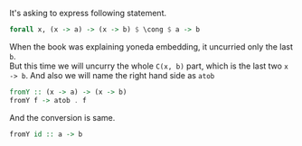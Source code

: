It's asking to express following statement.

```haskell
forall x, (x -> a) -> (x -> b) $ \cong $ a -> b
```

When the book was explaining yoneda embedding, it uncurried only the last `b`.  
But this time we will uncurry the whole `C(x, b)` part, which is the last two `x -> b`. And also we will name the right hand side as `atob`
```haskell
fromY :: (x -> a) -> (x -> b)
fromY f -> atob . f
```
And the conversion is same.
```haskell
fromY id :: a -> b
```